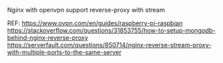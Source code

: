 Nginx with openvpn support
reverse-proxy with stream

REF:
https://www.ovpn.com/en/guides/raspberry-pi-raspbian
https://stackoverflow.com/questions/31853755/how-to-setup-mongodb-behind-nginx-reverse-proxy
https://serverfault.com/questions/850714/nginx-reverse-stream-proxy-with-multiple-ports-to-the-same-server
